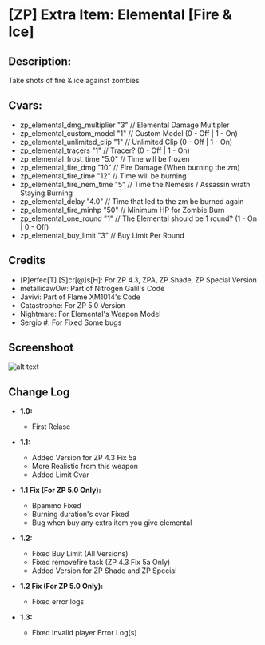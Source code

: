 # [ZP] Extra Item: Elemental [Fire & Ice]

## Description:
Take shots of fire & ice against zombies

## Cvars:
- zp_elemental_dmg_multiplier "3"  // Elemental Damage Multipler
- zp_elemental_custom_model "1"  // Custom Model (0 - Off | 1 - On)
- zp_elemental_unlimited_clip "1" // Unlimited Clip (0 - Off | 1 - On)
- zp_elemental_tracers "1"  // Tracer? (0 - Off | 1 - On)
- zp_elemental_frost_time "5.0" // Time will be frozen
- zp_elemental_fire_dmg "10"  // Fire Damage (When burning the zm)
- zp_elemental_fire_time "12"   // Time will be burning
- zp_elemental_fire_nem_time "5"  // Time the Nemesis / Assassin wrath Staying Burning
- zp_elemental_delay "4.0"  // Time that led to the zm be burned again
- zp_elemental_fire_minhp "50" // Minimum HP for Zombie Burn
- zp_elemental_one_round "1"  // The Elemental should be 1 round? (1 - On | 0 - Off)
- zp_elemental_buy_limit "3"   // Buy Limit Per Round

## Credits
- [P]erfec[T] [S]cr[@]s[H]: For ZP 4.3, ZPA, ZP Shade, ZP Special Version
- metallicawOw: Part of Nitrogen Galil's Code
- Javivi: Part of Flame XM1014's Code
- Catastrophe: For ZP 5.0 Version
- Nightmare: For Elemental's Weapon Model
- Sergio #: For Fixed Some bugs

## Screenshoot
![alt text](https://forums.alliedmods.net/image-proxy/e9eae061e04cf380ea9fdb0737f5cffc46880da2/687474703a2f2f692e696d6775722e636f6d2f7043446461616a2e6a7067/)

## Change Log
- **1.0:**
	- First Relase

- **1.1:**
	- Added Version for ZP 4.3 Fix 5a
	- More Realistic from this weapon
	- Added Limit Cvar

- **1.1 Fix (For ZP 5.0 Only):**
	- Bpammo Fixed
	- Burning duration's cvar Fixed
	- Bug when buy any extra item you give elemental

- **1.2:**
	- Fixed Buy Limit (All Versions)
	- Fixed removefire task (ZP 4.3 Fix 5a Only)
	- Added Version for ZP Shade and ZP Special

- **1.2 Fix (For ZP 5.0 Only):**
	- Fixed error logs

- **1.3:**
	- Fixed Invalid player Error Log(s)
